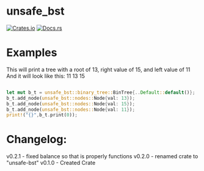 # unsafe_bst

[![Crates.io](https://img.shields.io/crates/v/unsafe_bst)](https://crates.io/crates/unsafe_bst)
[![Docs.rs](https://docs.rs/unsafe_bst/badge.svg)](https://docs.rs/unsafe_bst/)

# Examples

This will print a tree with a root of 13, right value of 15, and left value of 11
And it will look like this:
    11
13
    15
```rust

let mut b_t = unsafe_bst::binary_tree::BinTree{..Default::default()};
b_t.add_node(unsafe_bst::nodes::Node{val: 13});
b_t.add_node(unsafe_bst::nodes::Node{val: 15});
b_t.add_node(unsafe_bst::nodes::Node{val: 11});
print!("{}",b_t.print(0));
```



# Changelog:
v0.2.1 - fixed balance so that is properly functions
v0.2.0 - renamed crate to "unsafe-bst"
v0.1.0 - Created Crate